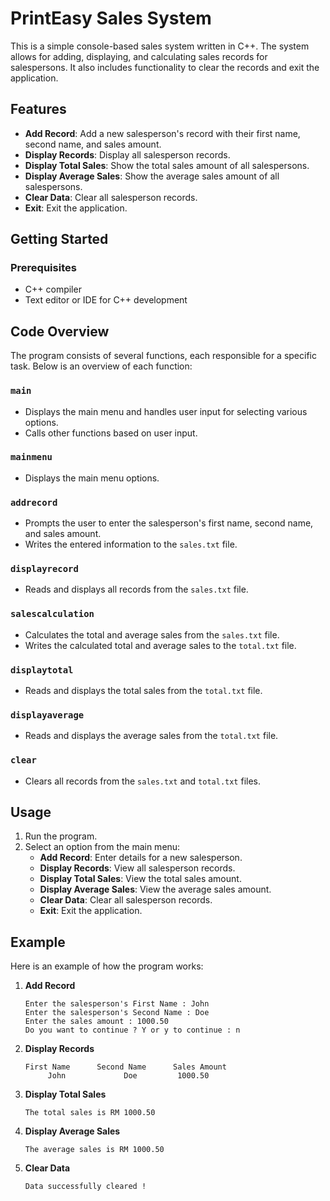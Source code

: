 # PrintEasy Sales System

This is a simple console-based sales system written in C++. The system allows for adding, displaying, and calculating sales records for salespersons. It also includes functionality to clear the records and exit the application.

## Features

- **Add Record**: Add a new salesperson's record with their first name, second name, and sales amount.
- **Display Records**: Display all salesperson records.
- **Display Total Sales**: Show the total sales amount of all salespersons.
- **Display Average Sales**: Show the average sales amount of all salespersons.
- **Clear Data**: Clear all salesperson records.
- **Exit**: Exit the application.

## Getting Started

### Prerequisites

- C++ compiler
- Text editor or IDE for C++ development

## Code Overview

The program consists of several functions, each responsible for a specific task. Below is an overview of each function:

### `main`

- Displays the main menu and handles user input for selecting various options.
- Calls other functions based on user input.

### `mainmenu`

- Displays the main menu options.

### `addrecord`

- Prompts the user to enter the salesperson's first name, second name, and sales amount.
- Writes the entered information to the `sales.txt` file.

### `displayrecord`

- Reads and displays all records from the `sales.txt` file.

### `salescalculation`

- Calculates the total and average sales from the `sales.txt` file.
- Writes the calculated total and average sales to the `total.txt` file.

### `displaytotal`

- Reads and displays the total sales from the `total.txt` file.

### `displayaverage`

- Reads and displays the average sales from the `total.txt` file.

### `clear`

- Clears all records from the `sales.txt` and `total.txt` files.

## Usage

1. Run the program.
2. Select an option from the main menu:
   - **Add Record**: Enter details for a new salesperson.
   - **Display Records**: View all salesperson records.
   - **Display Total Sales**: View the total sales amount.
   - **Display Average Sales**: View the average sales amount.
   - **Clear Data**: Clear all salesperson records.
   - **Exit**: Exit the application.

## Example

Here is an example of how the program works:

1. **Add Record**
   ```
   Enter the salesperson's First Name : John
   Enter the salesperson's Second Name : Doe
   Enter the sales amount : 1000.50
   Do you want to continue ? Y or y to continue : n
   ```

2. **Display Records**
   ```
   First Name      Second Name      Sales Amount
        John             Doe         1000.50
   ```

3. **Display Total Sales**
   ```
   The total sales is RM 1000.50
   ```

4. **Display Average Sales**
   ```
   The average sales is RM 1000.50
   ```

5. **Clear Data**
   ```
   Data successfully cleared !
   ```
